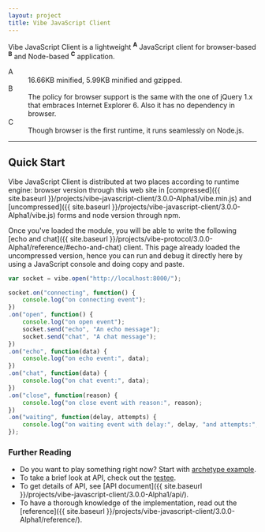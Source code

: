 ```yaml
---
layout: project
title: Vibe JavaScript Client
---
```


Vibe JavaScript Client is a lightweight <sup><strong>A</strong></sup> JavaScript client for browser-based <sup><strong>B</strong></sup> and Node-based <sup><strong>C</strong></sup> application.

<dl>
    <dt>A</dt>
    <dd>16.66KB minified, 5.99KB minified and gzipped.</dd>
    <dt>B</dt>
    <dd>The policy for browser support is the same with the one of jQuery 1.x that embraces Internet Explorer 6. Also it has no dependency in browser.</dd>
    <dt>C</dt>
    <dd>Though browser is the first runtime, it runs seamlessly on Node.js.</dd>
</dl>

---

## Quick Start
Vibe JavaScript Client is distributed at two places according to runtime engine: browser version through this web site in [compressed]({{ site.baseurl }}/projects/vibe-javascript-client/3.0.0-Alpha1/vibe.min.js) and [uncompressed]({{ site.baseurl }}/projects/vibe-javascript-client/3.0.0-Alpha1/vibe.js) forms and node version through npm.

Once you've loaded the module, you will be able to write the following [echo and chat]({{ site.baseurl }}/projects/vibe-protocol/3.0.0-Alpha1/reference/#echo-and-chat) client. This page already loaded the uncompressed version, hence you can run and debug it directly here by using a JavaScript console and doing copy and paste.

```javascript
var socket = vibe.open("http://localhost:8000/");

socket.on("connecting", function() {
    console.log("on connecting event");
})
.on("open", function() {
    console.log("on open event");
    socket.send("echo", "An echo message");
    socket.send("chat", "A chat message");
})
.on("echo", function(data) {
    console.log("on echo event:", data);
})
.on("chat", function(data) {
    console.log("on chat event:", data);
})
.on("close", function(reason) {
    console.log("on close event with reason:", reason);
})
.on("waiting", function(delay, attempts) {
    console.log("on waiting event with delay:", delay, "and attempts:", attempts);
});
```

### Further Reading

* Do you want to play something right now? Start with [archetype example](https://github.com/Atmosphere/vibe-examples/tree/master/archetype/vibe-javascript-client).
* To take a brief look at API, check out the [testee](https://github.com/Atmosphere/vibe-javascript-client/blob/2842ab4561592217ec6c722a3b42ae803d1da156/Gruntfile.js#L92-L120).
* To get details of API, see [API document]({{ site.baseurl }}/projects/vibe-javascript-client/3.0.0-Alpha1/api/).
* To have a thorough knowledge of the implementation, read out the [reference]({{ site.baseurl }}/projects/vibe-javascript-client/3.0.0-Alpha1/reference/).